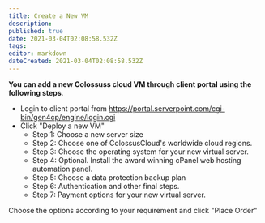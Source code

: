 ```yaml
---
title: Create a New VM
description: 
published: true
date: 2021-03-04T02:08:58.532Z
tags: 
editor: markdown
dateCreated: 2021-03-04T02:08:58.532Z
---
```



**You can add a new Colossuss cloud VM through client portal using the following steps**.

- Login to client portal from https://portal.serverpoint.com/cgi-bin/gen4cp/engine/login.cgi
- Click "Deploy a new VM"
  - Step 1: Choose a new server size
  - Step 2: Choose one of ColossusCloud's worldwide cloud regions.
  - Step 3: Choose the operating system for your new virtual server.
  - Step 4: Optional. Install the award winning cPanel web hosting automation panel.
  - Step 5: Choose a data protection backup plan
  - Step 6: Authentication and other final steps.
  - Step 7: Payment options for your new virtual server.

Choose the options according to your requirement and click "Place Order"

